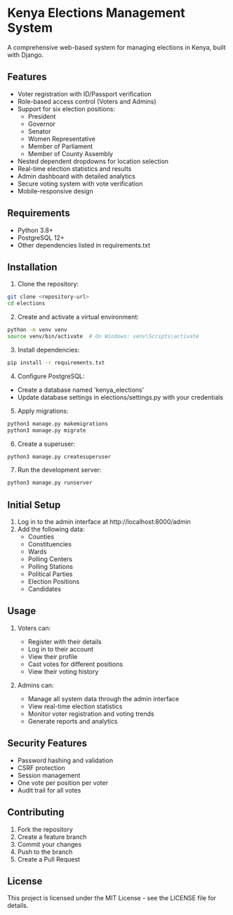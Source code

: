 # Kenya Elections Management System

A comprehensive web-based system for managing elections in Kenya, built with Django.

## Features

- Voter registration with ID/Passport verification
- Role-based access control (Voters and Admins)
- Support for six election positions:
  - President
  - Governor
  - Senator
  - Women Representative
  - Member of Parliament
  - Member of County Assembly
- Nested dependent dropdowns for location selection
- Real-time election statistics and results
- Admin dashboard with detailed analytics
- Secure voting system with vote verification
- Mobile-responsive design

## Requirements

- Python 3.8+
- PostgreSQL 12+
- Other dependencies listed in requirements.txt

## Installation

1. Clone the repository:

```bash
git clone <repository-url>
cd elections
```

2. Create and activate a virtual environment:

```bash
python -m venv venv
source venv/bin/activate  # On Windows: venv\Scripts\activate
```

3. Install dependencies:

```bash
pip install -r requirements.txt
```

4. Configure PostgreSQL:

- Create a database named 'kenya_elections'
- Update database settings in elections/settings.py with your credentials

5. Apply migrations:

```bash
python3 manage.py makemigrations
python3 manage.py migrate
```

6. Create a superuser:

```bash
python3 manage.py createsuperuser
```

7. Run the development server:

```bash
python3 manage.py runserver
```

## Initial Setup

1. Log in to the admin interface at http://localhost:8000/admin
2. Add the following data:
   - Counties
   - Constituencies
   - Wards
   - Polling Centers
   - Polling Stations
   - Political Parties
   - Election Positions
   - Candidates

## Usage

1. Voters can:

   - Register with their details
   - Log in to their account
   - View their profile
   - Cast votes for different positions
   - View their voting history

2. Admins can:
   - Manage all system data through the admin interface
   - View real-time election statistics
   - Monitor voter registration and voting trends
   - Generate reports and analytics

## Security Features

- Password hashing and validation
- CSRF protection
- Session management
- One vote per position per voter
- Audit trail for all votes

## Contributing

1. Fork the repository
2. Create a feature branch
3. Commit your changes
4. Push to the branch
5. Create a Pull Request

## License

This project is licensed under the MIT License - see the LICENSE file for details.
